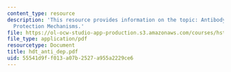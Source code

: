 ```yaml
---
content_type: resource
description: 'This resource provides information on the topic: Antibody Dependent
  Protection Mechanisms.'
file: https://ol-ocw-studio-app-production.s3.amazonaws.com/courses/hst-176-cellular-and-molecular-immunology-fall-2005/55541d9ff013a07b2527a955a2229ce6_hdt_anti_dep.pdf
file_type: application/pdf
resourcetype: Document
title: hdt_anti_dep.pdf
uid: 55541d9f-f013-a07b-2527-a955a2229ce6
---
```


